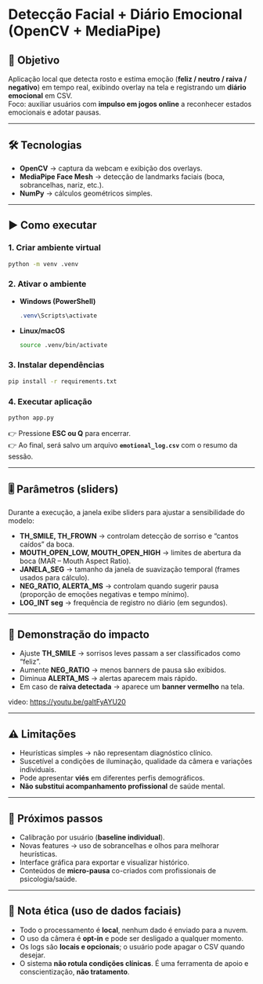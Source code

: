 # Detecção Facial + Diário Emocional (OpenCV + MediaPipe)

## 🎯 Objetivo
Aplicação local que detecta rosto e estima emoção (**feliz / neutro / raiva / negativo**) em tempo real, exibindo overlay na tela e registrando um **diário emocional** em CSV.  
Foco: auxiliar usuários com **impulso em jogos online** a reconhecer estados emocionais e adotar pausas.

---

## 🛠 Tecnologias
- **OpenCV** → captura da webcam e exibição dos overlays.  
- **MediaPipe Face Mesh** → detecção de landmarks faciais (boca, sobrancelhas, nariz, etc.).  
- **NumPy** → cálculos geométricos simples.  

---

## ▶️ Como executar

### 1. Criar ambiente virtual
```bash
python -m venv .venv
```

### 2. Ativar o ambiente
- **Windows (PowerShell)**  
  ```powershell
  .venv\Scripts\activate
  ```
- **Linux/macOS**  
  ```bash
  source .venv/bin/activate
  ```

### 3. Instalar dependências
```bash
pip install -r requirements.txt
```

### 4. Executar aplicação
```bash
python app.py
```

👉 Pressione **ESC ou Q** para encerrar.  
👉 Ao final, será salvo um arquivo **`emotional_log.csv`** com o resumo da sessão.

---

## 🎚 Parâmetros (sliders)

Durante a execução, a janela exibe sliders para ajustar a sensibilidade do modelo:

- **TH_SMILE, TH_FROWN** → controlam detecção de sorriso e “cantos caídos” da boca.  
- **MOUTH_OPEN_LOW, MOUTH_OPEN_HIGH** → limites de abertura da boca (MAR – Mouth Aspect Ratio).  
- **JANELA_SEG** → tamanho da janela de suavização temporal (frames usados para cálculo).  
- **NEG_RATIO, ALERTA_MS** → controlam quando sugerir pausa (proporção de emoções negativas e tempo mínimo).  
- **LOG_INT seg** → frequência de registro no diário (em segundos).  

---

## 🎥 Demonstração do impacto
- Ajuste **TH_SMILE** → sorrisos leves passam a ser classificados como “feliz”.  
- Aumente **NEG_RATIO** → menos banners de pausa são exibidos.  
- Diminua **ALERTA_MS** → alertas aparecem mais rápido.  
- Em caso de **raiva detectada** → aparece um **banner vermelho** na tela.  

video: https://youtu.be/gaItFyAYU20

---

## ⚠️ Limitações
- Heurísticas simples → não representam diagnóstico clínico.  
- Suscetível a condições de iluminação, qualidade da câmera e variações individuais.  
- Pode apresentar **viés** em diferentes perfis demográficos.  
- **Não substitui acompanhamento profissional** de saúde mental.  

---

## 🚀 Próximos passos
- Calibração por usuário (**baseline individual**).  
- Novas features → uso de sobrancelhas e olhos para melhorar heurísticas.  
- Interface gráfica para exportar e visualizar histórico.  
- Conteúdos de **micro-pausa** co-criados com profissionais de psicologia/saúde.  

---

## 📜 Nota ética (uso de dados faciais)
- Todo o processamento é **local**, nenhum dado é enviado para a nuvem.  
- O uso da câmera é **opt-in** e pode ser desligado a qualquer momento.  
- Os logs são **locais e opcionais**; o usuário pode apagar o CSV quando desejar.  
- O sistema **não rotula condições clínicas**. É uma ferramenta de apoio e conscientização, **não tratamento**.  
